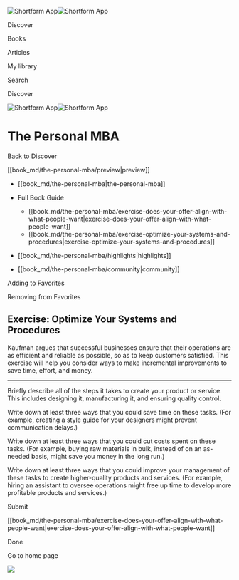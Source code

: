 ![Shortform App](/img/logo.36a2399e.svg)![Shortform App](/img/logo-dark.70c1b072.svg)

Discover

Books

Articles

My library

Search

Discover

![Shortform App](/img/logo.36a2399e.svg)![Shortform App](/img/logo-dark.70c1b072.svg)

# The Personal MBA

Back to Discover

[[book_md/the-personal-mba/preview|preview]]

  * [[book_md/the-personal-mba|the-personal-mba]]
  * Full Book Guide

    * [[book_md/the-personal-mba/exercise-does-your-offer-align-with-what-people-want|exercise-does-your-offer-align-with-what-people-want]]
    * [[book_md/the-personal-mba/exercise-optimize-your-systems-and-procedures|exercise-optimize-your-systems-and-procedures]]
  * [[book_md/the-personal-mba/highlights|highlights]]
  * [[book_md/the-personal-mba/community|community]]



Adding to Favorites 

Removing from Favorites 

## Exercise: Optimize Your Systems and Procedures

Kaufman argues that successful businesses ensure that their operations are as efficient and reliable as possible, so as to keep customers satisfied. This exercise will help you consider ways to make incremental improvements to save time, effort, and money.

* * *

Briefly describe all of the steps it takes to create your product or service. This includes designing it, manufacturing it, and ensuring quality control.

Write down at least three ways that you could save time on these tasks. (For example, creating a style guide for your designers might prevent communication delays.)

Write down at least three ways that you could cut costs spent on these tasks. (For example, buying raw materials in bulk, instead of on an as-needed basis, might save you money in the long run.)

Write down at least three ways that you could improve your management of these tasks to create higher-quality products and services. (For example, hiring an assistant to oversee operations might free up time to develop more profitable products and services.)

Submit 

[[book_md/the-personal-mba/exercise-does-your-offer-align-with-what-people-want|exercise-does-your-offer-align-with-what-people-want]]

Done

Go to home page 

![](https://bat.bing.com/action/0?ti=56018282&Ver=2&mid=7993964a-ab8a-4653-a8e8-bc45c3783dcc&sid=1711133063fa11eebdec89a8b8ae3bbc&vid=171147a063fa11eea7440fcfeb230d96&vids=0&msclkid=N&pi=0&lg=en-US&sw=800&sh=600&sc=24&nwd=1&tl=Shortform%20%7C%20The%20Personal%20MBA&p=https%3A%2F%2Fwww.shortform.com%2Fapp%2Fbook%2Fthe-personal-mba%2Fexercise-optimize-your-systems-and-procedures&r=&lt=422&evt=pageLoad&sv=1&rn=472414)

